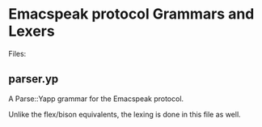 
# Emacspeak protocol Grammars and Lexers


Files:

parser.yp
---------

A Parse::Yapp grammar for the Emacspeak protocol.

Unlike the flex/bison equivalents, the lexing is done in this file as well.

